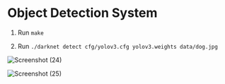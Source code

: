 # Object Detection System 

1) Run `make`

2) Run `./darknet detect cfg/yolov3.cfg yolov3.weights data/dog.jpg`

![Screenshot (24)](https://user-images.githubusercontent.com/73234871/234293108-ab7d798e-9b26-4735-9757-6dcbfd933cae.png)

![Screenshot (25)](https://user-images.githubusercontent.com/73234871/234293159-ca13de6e-7a47-460f-af8c-c70559d805e5.png)
